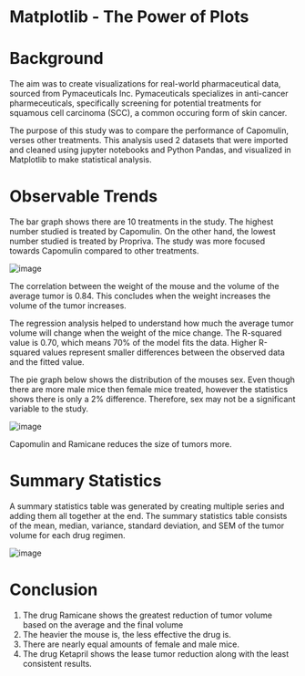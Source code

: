 # Matplotlib - The Power of Plots

# Background

The aim was to create visualizations for real-world pharmaceutical data, sourced from Pymaceuticals Inc. Pymaceuticals specializes in anti-cancer pharmeceuticals, specifically screening for potential treatments for squamous cell carcinoma (SCC), a common occuring form of skin cancer.

The purpose of this study was to compare the performance of Capomulin, verses other treatments. This analysis used 2 datasets that were imported and cleaned using jupyter notebooks and Python Pandas, and visualized in Matplotlib to make statistical analysis.

# Observable Trends

The bar graph shows there are 10 treatments in the study. The highest number studied is treated by Capomulin. On the other hand, the lowest number studied is treated by Propriva.  The study was more focused towards Capomulin compared to other treatments. 

![image](https://user-images.githubusercontent.com/83027069/146610102-819d537b-9e9a-4a8d-92dd-8a7ab6b8d5a2.png)


The correlation between the weight of the mouse and the volume of the average tumor is 0.84. This concludes when the weight increases the volume of the tumor increases.

The regression analysis helped to understand how much the average tumor volume will change when the weight of the mice change. The R-squared value is 0.70, which means 70% of the model fits the data.  Higher R-squared values represent smaller differences between the observed data and the fitted value. 

The pie graph below shows the distribution of the mouses sex. Even though there are more male mice then female mice treated, however the statistics shows there is only a 2% difference. Therefore, sex may not be a significant variable to the study.

![image](https://user-images.githubusercontent.com/83027069/146610239-b69f32aa-fa9b-4480-a100-047ee91738cb.png)



Capomulin and Ramicane reduces the size of tumors more.

# Summary Statistics 

A summary statistics table was generated by creating multiple series and adding them all together at the end. The summary statistics table consists of the mean, median, variance, standard deviation, and SEM of the tumor volume for each drug regimen. 

![image](https://user-images.githubusercontent.com/83027069/146606231-e90c2676-518f-4037-b264-5c6ee9642ad6.png)

# Conclusion

1.	The drug Ramicane shows the greatest reduction of tumor volume based on the average and the final volume
2.	The heavier the mouse is, the less effective the drug is.
3.	There are nearly equal amounts of female and male mice.
4.	The drug Ketapril shows the lease tumor reduction along with the least consistent results.

